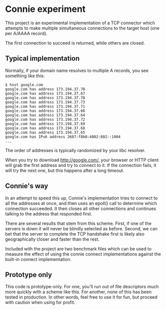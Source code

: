 
# Connie experiment

This project is an experimental implementation of a TCP connector which attempts
to make multiple simultaneous connections to the target host (one per A/AAAA record).

The first connection to succeed is returned, while others are closed.

## Typical implementation

Normally, if your domain name resolves to multiple A records, you see something
like this:

    $ host google.com
    google.com has address 173.194.37.70
    google.com has address 173.194.37.67
    google.com has address 173.194.37.78
    google.com has address 173.194.37.73
    google.com has address 173.194.37.71
    google.com has address 173.194.37.66
    google.com has address 173.194.37.64
    google.com has address 173.194.37.72
    google.com has address 173.194.37.69
    google.com has address 173.194.37.68
    google.com has address 173.194.37.65
    google.com has IPv6 address 2607:f8b0:4002:802::1004
    ...

The order of addresses is typically randomized by your libc resolver.

When you try to download http://google.com/, your browser or HTTP client will
grab the first address and try to connect to it. If the connection fails, it
will try the next one, but this happens after a long timeout.

## Connie's way

In an attempt to speed this up, Connie's implementation tries to connect to
all the addresses at once, and then uses an epoll() call to determine which
connection succeeded. It then closes all other connections and continues
talking to the address that responded first.

There are several results that stem from this scheme. First, if one of the
servers is down it will never be blindly selected as before. Second, we can bet
that the server to complete the TCP handshake first is likely also
geographically closer and faster than the rest.

Included with the project are two benchmark files which can be used to measure the effect
of using the connie connect implementations against the built-in connect implementation.

## Prototype only

This code is prototype-only. For one, you'll run out of file descriptors
much more quickly with a scheme like this. For another, none of this has been
tested in production. In other words, feel free to use it for fun, but proceed
with caution when using for profit.

